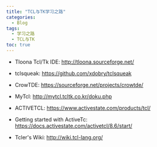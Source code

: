 ```yaml
---
title: "TCL与TK学习之路"
categories:
  - Blog
tags:
  - 学习之路
  - TCL与TK
toc: true
---
```


* Tloona Tcl/Tk IDE: <http://tloona.sourceforge.net/>
* tclsqueak: <https://github.com/xdobry/tclsqueak>
* CrowTDE: <https://sourceforge.net/projects/crowtde/>
* MyTcl: <http://mytcl.tcltk.co.kr/doku.php>

* ACTIVETCL: <https://www.activestate.com/products/tcl/>
* Getting started with ActiveTc: <https://docs.activestate.com/activetcl/8.6/start/>

* Tcler's Wiki: <http://wiki.tcl-lang.org/>

